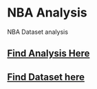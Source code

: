 # NBA Analysis

NBA Dataset analysis 

## [Find Analysis Here](https://github.com/EJ1210/nba_analysis/blob/master/NBA_Data.ipynb)

## [Find Dataset here](https://github.com/EJ1210/nba_analysis/blob/master/NBAData.csv)
